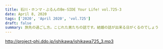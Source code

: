 ```yaml
---
title: 石川・ホンマ・ぶるんのBe-SIDE Your Life! vol.725-3
date: April 8, 2020
tags: ['2020', 'April 2020', 'vol.725']
draft: false
summary: 旅先の過ごし方。こじれた男たちの話です。結婚の話が出来る日がくるのでしょうか？
---
```


http://project-phi.ddo.jp/ishikawa/ishikawa725_3.mp3